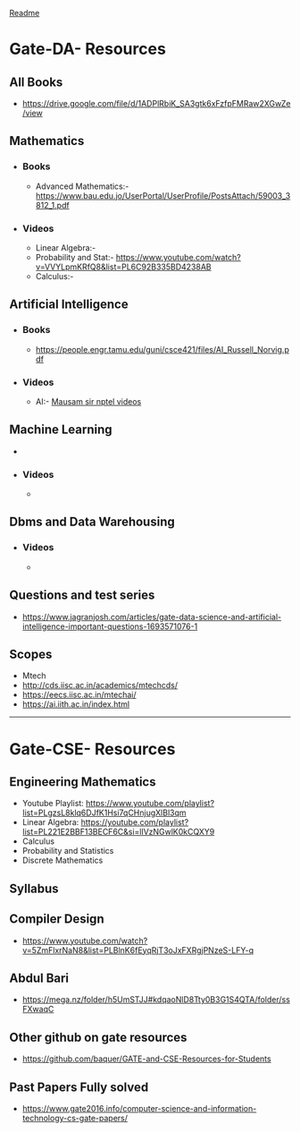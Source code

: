 [Readme](https://github.com/adam-p/markdown-here/wiki/Markdown-Cheatsheet)
# Gate-DA- Resources
 ## All Books 
  - https://drive.google.com/file/d/1ADPlRbiK_SA3gtk6xFzfpFMRaw2XGwZe/view  
 ## Mathematics
 * ### Books
   - Advanced Mathematics:- https://www.bau.edu.jo/UserPortal/UserProfile/PostsAttach/59003_3812_1.pdf
 * ### Videos
   - Linear Algebra:-
   - Probability and Stat:- https://www.youtube.com/watch?v=VVYLpmKRfQ8&list=PL6C92B335BD4238AB
   - Calculus:- 
     
 ## Artificial Intelligence
 * ### Books
   - https://people.engr.tamu.edu/guni/csce421/files/AI_Russell_Norvig.pdf
 * ### Videos
   - AI:- [Mausam sir nptel videos](https://www.youtube.com/watch?v=sNpME1MTiKg&list=PLp6ek2hDcoNB_YJCruBFjhF79f5ZHyBuz)
 ## Machine Learning
  - 
 * ### Videos
   - 
 ## Dbms and Data Warehousing 
 * ### Videos
   -  
## Questions and test series
* https://www.jagranjosh.com/articles/gate-data-science-and-artificial-intelligence-important-questions-1693571076-1
  
## Scopes 
* Mtech
 * http://cds.iisc.ac.in/academics/mtechcds/
 * https://eecs.iisc.ac.in/mtechai/
 * https://ai.iith.ac.in/index.html
  

----------------------------------------------------------------------------------------------------
 # Gate-CSE- Resources 
 ## Engineering Mathematics
 
  - Youtube Playlist: https://www.youtube.com/playlist?list=PLgzsL8klq6DJfK1Hsi7qCHnjugXlBl3qm
  - Linear Algebra: https://youtube.com/playlist?list=PL221E2BBF13BECF6C&si=llVzNGwlK0kCQXY9
  - Calculus
  - Probability and Statistics
  - Discrete Mathematics

## Syllabus 

## Compiler Design 
  - https://www.youtube.com/watch?v=5ZmFlxrNaN8&list=PLBlnK6fEyqRjT3oJxFXRgjPNzeS-LFY-q

## Abdul Bari 
  - https://mega.nz/folder/h5UmSTJJ#kdqaoNlD8Tty0B3G1S4QTA/folder/ssFXwaqC
## Other github on gate resources
  - https://github.com/baquer/GATE-and-CSE-Resources-for-Students

 ## Past Papers Fully solved
  - https://www.gate2016.info/computer-science-and-information-technology-cs-gate-papers/    
